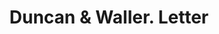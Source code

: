 ---
doi: 10.7916/D8FJ3TTD
date_other: '1870'
date_other_textual: 1870-1879
form: correspondence
genre:
- Letters (correspondence)
name:
- Duncan & Waller
object_in_context_url: https://biggert.cul.columbia.edu/items/view/ave_biggert_00140
subject_hierarchical_geographic:
- Dubuque, Iowa, United States
subject_name:
- Duncan & Waller
title: Duncan & Waller. Letter
sort_title: Duncan & Waller. Letter
call_number: ave_biggert_00140
coordinates:
- 42.504321,-90.686865
pid: ave_biggert_00140
identifiers: ave_biggert_00140
permalink: /biggert/ave_biggert_00140/
layout: iiif-image-page
---